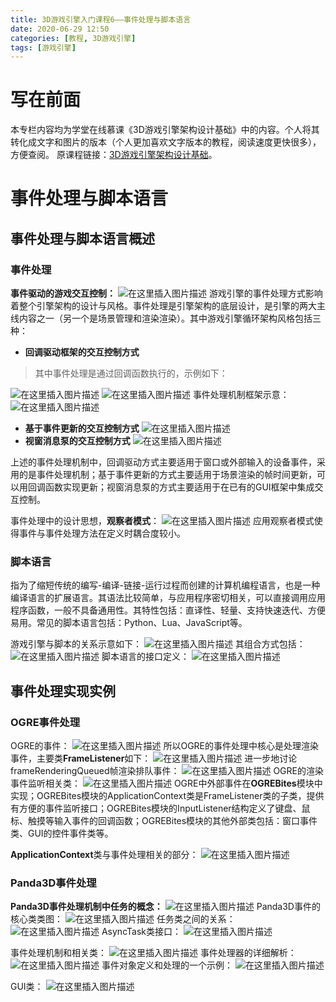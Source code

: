 ```yaml
---
title: 3D游戏引擎入门课程6——事件处理与脚本语言
date: 2020-06-29 12:50
categories: [教程, 3D游戏引擎]
tags: [游戏引擎]
---
```


# 写在前面

本专栏内容均为学堂在线慕课《3D游戏引擎架构设计基础》中的内容。个人将其转化成文字和图片的版本（个人更加喜欢文字版本的教程，阅读速度更快很多），方便查阅。
原课程链接：[3D游戏引擎架构设计基础](https://next.xuetangx.com/course/SCUT00001001532/1515566?fromArray=learn_title)。

# 事件处理与脚本语言

## 事件处理与脚本语言概述

### 事件处理

 **事件驱动的游戏交互控制：**
![在这里插入图片描述](https://img-blog.csdnimg.cn/20200629155106218.png?x-oss-process=image/watermark,type_ZmFuZ3poZW5naGVpdGk,shadow_10,text_aHR0cHM6Ly9ibG9nLmNzZG4ubmV0L0FsZXphbg==,size_16,color_FFFFFF,t_70)
游戏引擎的事件处理方式影响着整个引擎架构的设计与风格。事件处理是引擎架构的底层设计，是引擎的两大主线内容之一（另一个是场景管理和渲染渲染）。其中游戏引擎循环架构风格包括三种：

- **回调驱动框架的交互控制方式**

> 其中事件处理是通过回调函数执行的，示例如下：
>
![在这里插入图片描述](https://img-blog.csdnimg.cn/20200629155106211.png?x-oss-process=image/watermark,type_ZmFuZ3poZW5naGVpdGk,shadow_10,text_aHR0cHM6Ly9ibG9nLmNzZG4ubmV0L0FsZXphbg==,size_16,color_FFFFFF,t_70)
![在这里插入图片描述](https://img-blog.csdnimg.cn/20200629155106173.png?x-oss-process=image/watermark,type_ZmFuZ3poZW5naGVpdGk,shadow_10,text_aHR0cHM6Ly9ibG9nLmNzZG4ubmV0L0FsZXphbg==,size_16,color_FFFFFF,t_70)
事件处理机制框架示意：
![在这里插入图片描述](https://img-blog.csdnimg.cn/20200629155106578.png?x-oss-process=image/watermark,type_ZmFuZ3poZW5naGVpdGk,shadow_10,text_aHR0cHM6Ly9ibG9nLmNzZG4ubmV0L0FsZXphbg==,size_16,color_FFFFFF,t_70)

- **基于事件更新的交互控制方式**
![在这里插入图片描述](https://img-blog.csdnimg.cn/20200629155107295.png?x-oss-process=image/watermark,type_ZmFuZ3poZW5naGVpdGk,shadow_10,text_aHR0cHM6Ly9ibG9nLmNzZG4ubmV0L0FsZXphbg==,size_16,color_FFFFFF,t_70)
- **视窗消息泵的交互控制方式**
![在这里插入图片描述](https://img-blog.csdnimg.cn/2020062915510734.png?x-oss-process=image/watermark,type_ZmFuZ3poZW5naGVpdGk,shadow_10,text_aHR0cHM6Ly9ibG9nLmNzZG4ubmV0L0FsZXphbg==,size_16,color_FFFFFF,t_70)

上述的事件处理机制中，回调驱动方式主要适用于窗口或外部输入的设备事件，采用的是事件处理机制；基于事件更新的方式主要适用于场景渲染的帧时间更新，可以用回调函数实现更新；视窗消息泵的方式主要适用于在已有的GUI框架中集成交互控制。

事件处理中的设计思想，**观察者模式**：
![在这里插入图片描述](https://img-blog.csdnimg.cn/20200629155107377.png?x-oss-process=image/watermark,type_ZmFuZ3poZW5naGVpdGk,shadow_10,text_aHR0cHM6Ly9ibG9nLmNzZG4ubmV0L0FsZXphbg==,size_16,color_FFFFFF,t_70)
应用观察者模式使得事件与事件处理方法在定义时耦合度较小。

### 脚本语言

指为了缩短传统的编写-编译-链接-运行过程而创建的计算机编程语言，也是一种编译语言的扩展语言。其语法比较简单，与应用程序密切相关，可以直接调用应用程序函数，一般不具备通用性。其特性包括：直译性、轻量、支持快速迭代、方便易用。常见的脚本语言包括：Python、Lua、JavaScript等。

游戏引擎与脚本的关系示意如下：
![在这里插入图片描述](https://img-blog.csdnimg.cn/20200629155105720.png?x-oss-process=image/watermark,type_ZmFuZ3poZW5naGVpdGk,shadow_10,text_aHR0cHM6Ly9ibG9nLmNzZG4ubmV0L0FsZXphbg==,size_16,color_FFFFFF,t_70)
其组合方式包括：
![在这里插入图片描述](https://img-blog.csdnimg.cn/2020062915510794.png?x-oss-process=image/watermark,type_ZmFuZ3poZW5naGVpdGk,shadow_10,text_aHR0cHM6Ly9ibG9nLmNzZG4ubmV0L0FsZXphbg==,size_16,color_FFFFFF,t_70)
脚本语言的接口定义：
![在这里插入图片描述](https://img-blog.csdnimg.cn/20200629155107564.png?x-oss-process=image/watermark,type_ZmFuZ3poZW5naGVpdGk,shadow_10,text_aHR0cHM6Ly9ibG9nLmNzZG4ubmV0L0FsZXphbg==,size_16,color_FFFFFF,t_70)

## 事件处理实现实例

### OGRE事件处理

OGRE的事件：
![在这里插入图片描述](https://img-blog.csdnimg.cn/20200629155107584.png?x-oss-process=image/watermark,type_ZmFuZ3poZW5naGVpdGk,shadow_10,text_aHR0cHM6Ly9ibG9nLmNzZG4ubmV0L0FsZXphbg==,size_16,color_FFFFFF,t_70)
所以OGRE的事件处理中核心是处理渲染事件，主要类**FrameListener**如下：
![在这里插入图片描述](https://img-blog.csdnimg.cn/20200629155710840.png?x-oss-process=image/watermark,type_ZmFuZ3poZW5naGVpdGk,shadow_10,text_aHR0cHM6Ly9ibG9nLmNzZG4ubmV0L0FsZXphbg==,size_16,color_FFFFFF,t_70)
进一步地讨论frameRenderingQueued帧渲染排队事件：
![在这里插入图片描述](https://img-blog.csdnimg.cn/20200629155712154.png?x-oss-process=image/watermark,type_ZmFuZ3poZW5naGVpdGk,shadow_10,text_aHR0cHM6Ly9ibG9nLmNzZG4ubmV0L0FsZXphbg==,size_16,color_FFFFFF,t_70)
OGRE的渲染事件监听相关类：
![在这里插入图片描述](https://img-blog.csdnimg.cn/20200629155711544.png?x-oss-process=image/watermark,type_ZmFuZ3poZW5naGVpdGk,shadow_10,text_aHR0cHM6Ly9ibG9nLmNzZG4ubmV0L0FsZXphbg==,size_16,color_FFFFFF,t_70)
OGRE中外部事件在**OGREBites**模块中实现；OGREBites模块的ApplicationContext类是FrameListener类的子类，提供有方便的事件监听接口；OGREBites模块的InputListener结构定义了键盘、鼠标、触摸等输入事件的回调函数；OGREBites模块的其他外部类包括：窗口事件类、GUI的控件事件类等。

**ApplicationContext**类与事件处理相关的部分：
![在这里插入图片描述](https://img-blog.csdnimg.cn/20200629155711979.png?x-oss-process=image/watermark,type_ZmFuZ3poZW5naGVpdGk,shadow_10,text_aHR0cHM6Ly9ibG9nLmNzZG4ubmV0L0FsZXphbg==,size_16,color_FFFFFF,t_70)

### Panda3D事件处理

 **Panda3D事件处理机制中任务的概念：**
![在这里插入图片描述](https://img-blog.csdnimg.cn/20200629155711889.png?x-oss-process=image/watermark,type_ZmFuZ3poZW5naGVpdGk,shadow_10,text_aHR0cHM6Ly9ibG9nLmNzZG4ubmV0L0FsZXphbg==,size_16,color_FFFFFF,t_70)
Panda3D事件的核心类类图：
![在这里插入图片描述](https://img-blog.csdnimg.cn/20200629155711831.png?x-oss-process=image/watermark,type_ZmFuZ3poZW5naGVpdGk,shadow_10,text_aHR0cHM6Ly9ibG9nLmNzZG4ubmV0L0FsZXphbg==,size_16,color_FFFFFF,t_70)
任务类之间的关系：
![在这里插入图片描述](https://img-blog.csdnimg.cn/20200629155711799.png?x-oss-process=image/watermark,type_ZmFuZ3poZW5naGVpdGk,shadow_10,text_aHR0cHM6Ly9ibG9nLmNzZG4ubmV0L0FsZXphbg==,size_16,color_FFFFFF,t_70)
AsyncTask类接口：
![在这里插入图片描述](https://img-blog.csdnimg.cn/20200629155711207.png?x-oss-process=image/watermark,type_ZmFuZ3poZW5naGVpdGk,shadow_10,text_aHR0cHM6Ly9ibG9nLmNzZG4ubmV0L0FsZXphbg==,size_16,color_FFFFFF,t_70)

事件处理机制和相关类：
![在这里插入图片描述](https://img-blog.csdnimg.cn/20200629155712135.png?x-oss-process=image/watermark,type_ZmFuZ3poZW5naGVpdGk,shadow_10,text_aHR0cHM6Ly9ibG9nLmNzZG4ubmV0L0FsZXphbg==,size_16,color_FFFFFF,t_70)
事件处理器的详细解析：
![在这里插入图片描述](https://img-blog.csdnimg.cn/20200629155712465.png?x-oss-process=image/watermark,type_ZmFuZ3poZW5naGVpdGk,shadow_10,text_aHR0cHM6Ly9ibG9nLmNzZG4ubmV0L0FsZXphbg==,size_16,color_FFFFFF,t_70)
事件对象定义和处理的一个示例：
![在这里插入图片描述](https://img-blog.csdnimg.cn/20200629155712438.png?x-oss-process=image/watermark,type_ZmFuZ3poZW5naGVpdGk,shadow_10,text_aHR0cHM6Ly9ibG9nLmNzZG4ubmV0L0FsZXphbg==,size_16,color_FFFFFF,t_70)

GUI类：
![在这里插入图片描述](https://img-blog.csdnimg.cn/2020062915571286.png?x-oss-process=image/watermark,type_ZmFuZ3poZW5naGVpdGk,shadow_10,text_aHR0cHM6Ly9ibG9nLmNzZG4ubmV0L0FsZXphbg==,size_16,color_FFFFFF,t_70)
